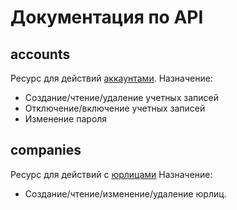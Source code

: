 # Документация по API


## accounts

Ресурс для действий [аккаунтами](./accounts.md).
Назначение:
- Создание/чтение/удаление учетных записей
- Отключение/включение учетных записей
- Изменение пароля


## companies

Ресурс для действий с [юрлицами](./companies.md)
Назначение:
- Создание/чтение/изменение/удаление юрлиц.

